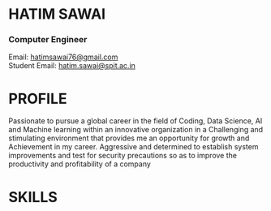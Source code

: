 # HATIM SAWAI
### Computer Engineer  

Email: hatimsawai76@gmail.com  
Student Email: hatim.sawai@spit.ac.in  

# PROFILE
Passionate to pursue a global career in the field of Coding, Data Science, AI and Machine learning within an
innovative organization in a Challenging and stimulating
environment that provides me an opportunity for growth and Achievement in my career. Aggressive and
determined to establish system improvements and test for security precautions so as to improve the
productivity and profitability of a company  

# SKILLS
